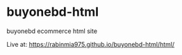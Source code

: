 # buyonebd-html
buyonebd ecommerce html site


Live at: https://rabinmia975.github.io/buyonebd-html/html/
